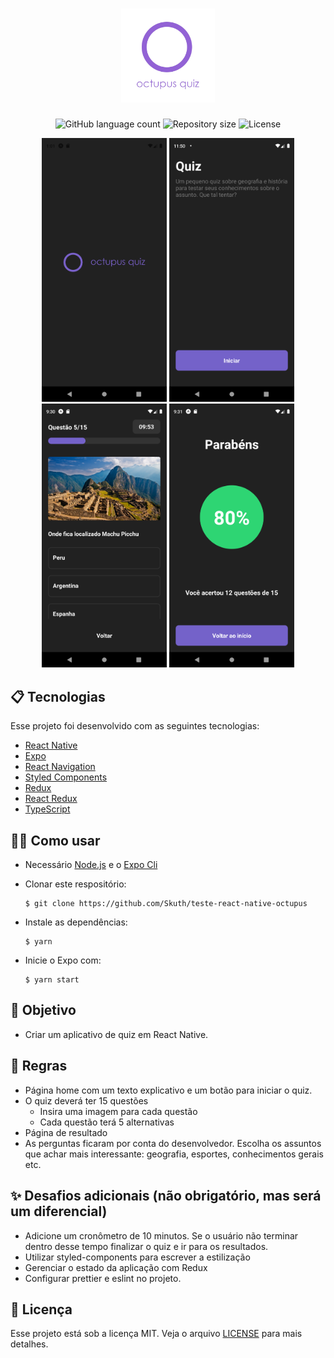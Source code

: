 <h1 align="center">
  <img alt="Octupus Quiz Logo" src="./.github/logo.png" width="150">
</h1>

<p align="center">
  <img alt="GitHub language count" src="https://img.shields.io/github/languages/count/Skuth/teste-react-native-octupus">
  <img alt="Repository size" src="https://img.shields.io/github/repo-size/Skuth/teste-react-native-octupus">
  <img alt="License" src="https://img.shields.io/badge/license-MIT-brightgreen">
</p>


<p align="center">
  <img alt="QuizInfoPage" src="./.github/QuizSplash.png" width="200">
  <img alt="QuizInfoPage" src="./.github/QuizInfoPage.png" width="200">
  <img alt="QuizPage" src="./.github/QuizPage.png" width="200">
  <img alt="QuizScorePage" src="./.github/QuizScorePage.png" width="200">
</p>

## 📋 Tecnologias

Esse projeto foi desenvolvido com as seguintes tecnologias:

- [React Native](https://reactnative.dev/)
- [Expo](https://expo.io/)
- [React Navigation](https://reactnavigation.org/)
- [Styled Components](https://styled-components.com/)
- [Redux](https://redux.js.org/)
- [React Redux](https://react-redux.js.org/)
- [TypeScript](https://www.typescriptlang.org/)

## 👨‍💻 Como usar

- Necessário [Node.js](https://nodejs.org/en/) e o [Expo Cli](https://docs.expo.io/)

- Clonar este respositório:
  ```
  $ git clone https://github.com/Skuth/teste-react-native-octupus
  ```
- Instale as dependências:
  ```
  $ yarn
  ```
- Inicie o Expo com:
  ```
  $ yarn start
  ```

## 🎢 Objetivo

- Criar um aplicativo de quiz em React Native.

## 📕 Regras

- Página home com um texto explicativo e um botão para iniciar o quiz.
- O quiz deverá ter 15 questões
  - Insira uma imagem para cada questão
  - Cada questão terá 5 alternativas
- Página de resultado
- As perguntas ficaram por conta do desenvolvedor. Escolha os assuntos que achar mais interessante: geografia, esportes, conhecimentos gerais etc.

## ✨ Desafios adicionais (não obrigatório, mas será um diferencial)

- Adicione um cronômetro de 10 minutos. Se o usuário não terminar dentro desse tempo finalizar o quiz e ir para os resultados.
- Utilizar styled-components para escrever a estilização
- Gerenciar o estado da aplicação com Redux
- Configurar prettier e eslint no projeto.

## 📝 Licença

Esse projeto está sob a licença MIT. Veja o arquivo [LICENSE](LICENSE.md) para mais detalhes.
